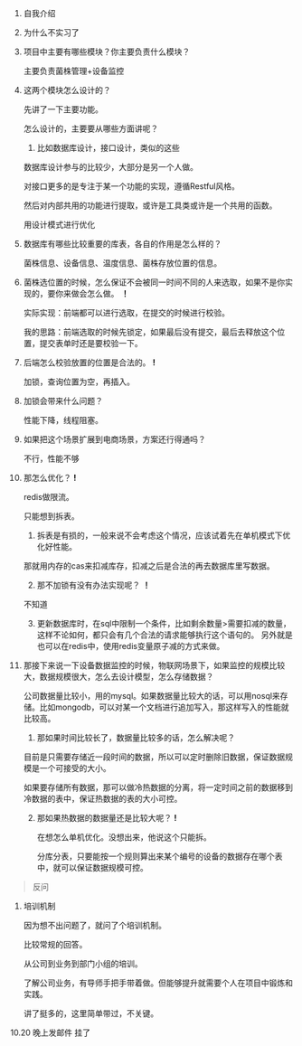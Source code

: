 1. 自我介绍

2. 为什么不实习了

3. 项目中主要有哪些模块？你主要负责什么模块？

   主要负责菌株管理+设备监控

4. 这两个模块怎么设计的？

   先讲了一下主要功能。

   怎么设计的，主要要从哪些方面讲呢？

   1. 比如数据库设计，接口设计，类似的这些

   数据库设计参与的比较少，大部分是另一个人做。

   对接口更多的是专注于某一个功能的实现，遵循Restful风格。

   然后对内部共用的功能进行提取，或许是工具类或许是一个共用的函数。

   用设计模式进行优化

5. 数据库有哪些比较重要的库表，各自的作用是怎么样的？

   菌株信息、设备信息、温度信息、菌株存放位置的信息。

6. 菌株选位置的时候，怎么保证不会被同一时间不同的人来选取，如果不是你实现的，要你来做会怎么做。 **！**

   实际实现：前端都可以进行选取，在提交的时候进行校验。

   我的思路：前端选取的时候先锁定，如果最后没有提交，最后去释放这个位置，提交表单时还是要校验一下。

7. 后端怎么校验放置的位置是合法的。 **!**

   加锁，查询位置为空，再插入。

   

8. 加锁会带来什么问题？

   性能下降，线程阻塞。

9. 如果把这个场景扩展到电商场景，方案还行得通吗？

   不行，性能不够

10. 那怎么优化？  **!**

    redis做限流。

    只能想到拆表。

    1. 拆表是有损的，一般来说不会考虑这个情况，应该试着先在单机模式下优化好性能。

    那就用内存的cas来扣减库存，扣减之后是合法的再去数据库里写数据。

    2. 那不加锁有没有办法实现呢？ **！**

    不知道

    3. 更新数据库时，在sql中限制一个条件，比如剩余数量>需要扣减的数量，这样不论如何，都只会有几个合法的请求能够执行这个语句的。 另外就是也可以在redis中，使用redis变量原子减的方式来做。

11. 那接下来说一下设备数据监控的时候，物联网场景下，如果监控的规模比较大，数据规模很大，怎么去设计模型，怎么存储数据？

    公司数据量比较小，用的mysql。如果数据量比较大的话，可以用nosql来存储。比如mongodb，可以对某一个文档进行追加写入，那这样写入的性能就比较高。

    1. 那如果时间比较长了，数据量比较多的话，怎么解决呢？

    目前是只需要存储近一段时间的数据，所以可以定时删除旧数据，保证数据规模是一个可接受的大小。

    如果要存储所有数据，那可以做冷热数据的分离，将一定时间之前的数据移到冷数据的表中，保证热数据的表的大小可控。

    2. 那如果热数据的数据量还是比较大呢？  **!**

       在想怎么单机优化。没想出来，他说这个只能拆。
       
       分库分表，只要能按一个规则算出来某个编号的设备的数据存在哪个表中，就可以保证数据规模可控。

> 反问

1. 培训机制

   因为想不出问题了，就问了个培训机制。

   比较常规的回答。

   从公司到业务到部门小组的培训。

   了解公司业务，有导师手把手带着做。但能够提升就需要个人在项目中锻炼和实践。

   讲了挺多的，这里简单带过，不关键。



10.20 晚上发邮件 挂了









